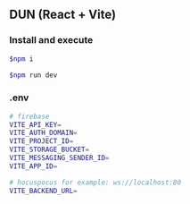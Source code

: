 ## DUN (React + Vite)

### Install and execute
```bash
$npm i

$npm run dev
```

### .env
```bash
# firebase
VITE_API_KEY=
VITE_AUTH_DOMAIN=
VITE_PROJECT_ID=
VITE_STORAGE_BUCKET=
VITE_MESSAGING_SENDER_ID=
VITE_APP_ID=

# hocuspocus for example: ws://localhost:80
VITE_BACKEND_URL=
```